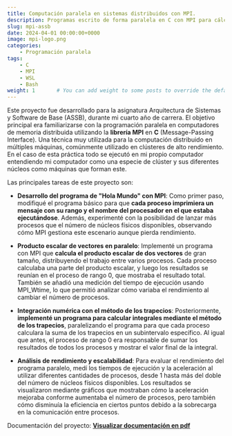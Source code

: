 ```yaml
---
title: Computación paralela en sistemas distribuidos con MPI.
description: Programas escrito de forma paralela en C con MPI para cálcular el producto vectorial de vectores y para calcular integrales con el método de los trapecios aprovechando las múltiples máquinas del clúster donde se ejecuta. 
slug: mpi-assb
date: 2024-04-01 00:00:00+0000
image: mpi-logo.png
categories:
    - Programación paralela
tags:
    - C
    - MPI
    - WSL
    - Bash
weight: 1       # You can add weight to some posts to override the default sorting (date descending)
---
```


Este proyecto fue desarrollado para la asignatura Arquitectura de Sistemas y Software de Base (ASSB), durante mi cuarto año de carrera. El objetivo principal era familiarizarse con la programación paralela en computadores de memoria distribuida utilizando la **librería MPI** en **C** (Message-Passing Interface). Una técnica muy utilizada para la computación distribuido en múltiples máquinas, comúnmente utilizado en clústeres de alto rendimiento. En el caso de esta práctica todo se ejecutó en mi propio computador entendiendo mi computador como una especie de clúster y sus diferentes núcleos como máquinas que forman este.

Las principales tareas de este proyecto son:

- **Desarrollo del programa de "Hola Mundo" con MPI**: Como primer paso, modifiqué el programa básico para que **cada proceso imprimiera un mensaje con su rango y el nombre del procesador en el que estaba ejecutándose**. Además, experimenté con la posibilidad de lanzar más procesos que el número de núcleos físicos disponibles, observando cómo MPI gestiona este escenario aunque pierda rendimiento.

- **Producto escalar de vectores en paralelo**: Implementé un programa con MPI que **calcula el producto escalar de dos vectores** de gran tamaño, distribuyendo el trabajo entre varios procesos. Cada proceso calculaba una parte del producto escalar, y luego los resultados se reunían en el proceso de rango 0, que mostraba el resultado total. También se añadió una medición del tiempo de ejecución usando MPI_Wtime, lo que permitió analizar cómo variaba el rendimiento al cambiar el número de procesos.

- **Integración numérica con el método de los trapecios**: Posteriormente, **implementé un programa para calcular integrales mediante el método de los trapecios**, paralelizando el programa para que cada proceso calculara la suma de los trapecios en un subintervalo específico. Al igual que antes, el proceso de rango 0 era responsable de sumar los resultados de todos los procesos y mostrar el valor final de la integral.

- **Análisis de rendimiento y escalabilidad**: Para evaluar el rendimiento del programa paralelo, medí los tiempos de ejecución y la aceleración al utilizar diferentes cantidades de procesos, desde 1 hasta más del doble del número de núcleos físicos disponibles. Los resultados se visualizaron mediante gráficos que mostraban cómo la aceleración mejoraba conforme aumentaba el número de procesos, pero también cómo disminuía la eficiencia en ciertos puntos debido a la sobrecarga en la comunicación entre procesos.

Documentación del proyecto: [**Visualizar documentación en pdf**](ASSB-mpi.pdf)